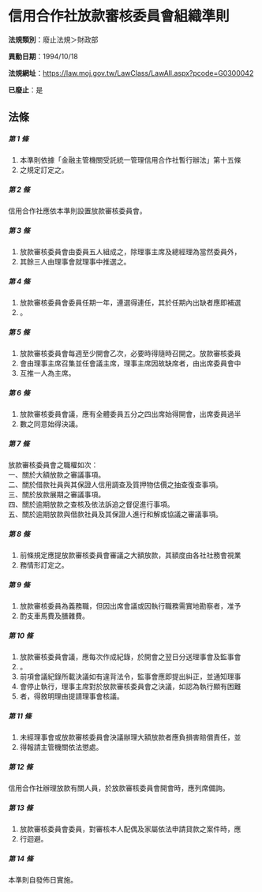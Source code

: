 # 信用合作社放款審核委員會組織準則

**法規類別**：廢止法規＞財政部

**異動日期**：1994/10/18  

**法規網址**：https://law.moj.gov.tw/LawClass/LawAll.aspx?pcode=G0300042

**已廢止**：是



## 法條
##### 第 1 條
1. 本準則依據「金融主管機關受託統一管理信用合作社暫行辦法」第十五條
1. 之規定訂定之。

##### 第 2 條
信用合作社應依本準則設置放款審核委員會。

##### 第 3 條
1. 放款審核委員會由委員五人組成之，除理事主席及總經理為當然委員外，
1. 其餘三人由理事會就理事中推選之。

##### 第 4 條
1. 放款審核委員會委員任期一年，連選得連任，其於任期內出缺者應即補選
1. 。

##### 第 5 條
1. 放款審核委員會每週至少開會乙次，必要時得隨時召開之。放款審核委員
1. 會由理事主席召集並任會議主席，理事主席因故缺席者，由出席委員會中
1. 互推一人為主席。

##### 第 6 條
1. 放款審核委員會議，應有全體委員五分之四出席始得開會，出席委員過半
1. 數之同意始得決議。

##### 第 7 條
放款審核委員會之職權如次：  
一、關於大額放款之審議事項。  
二、關於借款社員與其保證人信用調查及質押物估價之抽查復查事項。  
三、關於放款展期之審議事項。  
四、關於逾期放款之查核及依法訴追之督促進行事項。  
五、關於逾期放款與借款社員及其保證人進行和解或協議之審議事項。  

##### 第 8 條
1. 前條規定應提放款審核委員會審議之大額放款，其額度由各社社務會視業
1. 務情形訂定之。

##### 第 9 條
1. 放款審核委員為義務職，但因出席會議或因執行職務需實地勘察者，准予
1. 酌支車馬費及膳雜費。

##### 第 10 條
1. 放款審核委員會議，應每次作成紀錄，於開會之翌日分送理事會及監事會
1. 。
1. 前項會議紀錄所載決議如有違背法令，監事會應即提出糾正，並通知理事
1. 會停止執行，理事主席對於放款審核委員會之決議，如認為執行顯有困難
1. 者，得敘明理由提請理事會核議。

##### 第 11 條
1. 未經理事會或放款審核委員會決議辦理大額放款者應負損害賠償責任，並
1. 得報請主管機關依法懲處。

##### 第 12 條
信用合作社辦理放款有關人員，於放款審核委員會開會時，應列席備詢。

##### 第 13 條
1. 放款審核委員會委員，對審核本人配偶及家屬依法申請貸款之案件時，應
1. 行迴避。

##### 第 14 條
本準則自發佈日實施。



